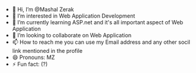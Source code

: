 - 👋 Hi, I’m @Mashal Zerak
- 👀 I’m interested in Web Application Development 
- 🌱 I’m currently learning ASP.net and it's all important aspect of Web Application
- 💞️ I’m looking to collaborate on Web Application 
- 📫 How to reach me you can use my Email address and any other socil link mentioned in the profile
- 😄 Pronouns: MZ
- ⚡ Fun fact: (?)

<!---
Mz505/Mz505 is a ✨ special ✨ repository because its `README.md` (this file) appears on your GitHub profile.
You can click the Preview link to take a look at your changes.
--->
